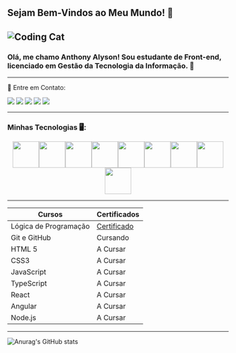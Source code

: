 ## Sejam Bem-Vindos ao Meu Mundo! 👋

![Coding Cat](https://media.giphy.com/media/v1.Y2lkPTc5MGI3NjExb2V5dWY4dWJjY2VjZ3B4Y2V6eGJ6eHZqZzZ1Z2N6eCZlcD12MV9pbnRlcm5hbF9naWZfYnlfaWQmY3Q9Zw/JIX9t2j0ZTN9S/giphy.gif)
---------


 ### Olá, me chamo Anthony Alyson! Sou estudante de Front-end, licenciado em Gestão da Tecnologia da Informação. 💬
---------

📨 Entre em Contato:

[![](https://img.shields.io/badge/WhatsApp-25D366?style=for-the-badge&logo=whatsapp&logoColor=white)](https://whatsa.me/5561983098959/?t=Ol%C3%A1%20Anthony!%20%F0%9F%91%8B%20%20%20%20Vim%20pelo%20seu%20perfil%20no%20GitHub%20e%20gostaria%20de:%20%20%20%F0%9F%94%B9%20Conversar%20sobre%20seus%20projetos%20%20%20%F0%9F%94%B9%20Explorar%20oportunidades%20de%20colabora%C3%A7%C3%A3o%20%20%20%F0%9F%94%B9%20Saber%20mais%20sobre%20sua%20jornada%20na%20programa%C3%A7%C3%A3o%20%20%20%20Podemos%20bater%20um%20papo?%20%F0%9F%98%8A%20%20)
[![](https://img.shields.io/badge/Instagram-E4405F?style=for-the-badge&logo=instagram&logoColor=white)](https://www.instagram.com/thony_alyson/)
[![](https://img.shields.io/badge/Telegram-2CA5E0?style=for-the-badge&logo=telegram&logoColor=white)](https://t.me/Thonylya?text=)
[![](https://img.shields.io/badge/Gmail-333333?style=for-the-badge&logo=gmail&logoColor=red)](mailto:alysonlima1998@gmail.com)
[![](https://img.shields.io/badge/-LinkedIn-blue?style=flat-square&logo=Linkedin&logoColor=white&link=YOUR_LINKEDIN_URL)](https://www.linkedin.com/in/anthony-alyson-do-nascimento-lima-9bb342363/)


---------

### Minhas Tecnologias 🖥:

<p align="center">
<img src="https://cdn.jsdelivr.net/gh/devicons/devicon@latest/icons/javascript/javascript-original.svg" width="60px"><img src="https://cdn.jsdelivr.net/gh/devicons/devicon@latest/icons/html5/html5-original-wordmark.svg" width="60px"><img src="https://cdn.jsdelivr.net/gh/devicons/devicon@latest/icons/css3/css3-original-wordmark.svg" width="60px"><img src="https://cdn.jsdelivr.net/gh/devicons/devicon@latest/icons/react/react-original-wordmark.svg" width="60px"><img src="https://cdn.jsdelivr.net/gh/devicons/devicon@latest/icons/angular/angular-original.svg" width="60px"><img src="https://cdn.jsdelivr.net/gh/devicons/devicon@latest/icons/typescript/typescript-original.svg" width="60px"><img src="https://cdn.jsdelivr.net/gh/devicons/devicon@latest/icons/github/github-original-wordmark.svg" width="60px"><img src="https://cdn.jsdelivr.net/gh/devicons/devicon@latest/icons/markdown/markdown-original.svg" width="60px"><img src="https://cdn.jsdelivr.net/gh/devicons/devicon@latest/icons/nodejs/nodejs-original-wordmark.svg" width="60px">
</p>


---------
| Cursos | Certificados |
| ------ | ------------ |
|Lógica de Programação | [Certificado](https://hermes.dio.me/certificates/BVYHTF2N.pdf) |
| Git e GitHub | Cursando |
| HTML 5 | A Cursar |
| CSS3 | A Cursar |
| JavaScript | A Cursar |
| TypeScript | A Cursar |
| React | A Cursar |
| Angular | A Cursar |
| Node.js | A Cursar |
---------
![Anurag's GitHub stats](https://github-readme-stats.vercel.app/api?username=Ynohtna98&show_icons=true&theme=tokyonight)
          
          

          



<!--
**Ynohtna98/Ynohtna98** is a ✨ _special_ ✨ repository because its `README.md` (this file) appears on your GitHub profile.

Here are some ideas to get you started:

- 🔭 I’m currently working on ...
- 🌱 I’m currently learning ...
- 👯 I’m looking to collaborate on ...
- 🤔 I’m looking for help with ...
- 💬 Ask me about ...
- 📫 How to reach me: ...
- 😄 Pronouns: ...
- ⚡ Fun fact: ...
-->
